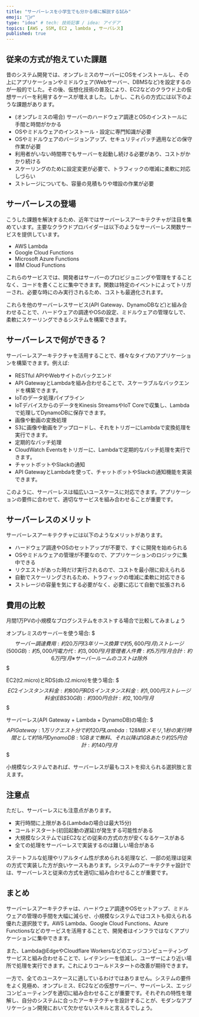 ```yaml
---
title: "サーバーレスを小学生でも分かる様に解説する試み"
emoji: "🚣‍♂️"
type: "idea" # tech: 技術記事 / idea: アイデア
topics: [AWS , SSM, EC2 , lambda , サーバレス]
published: true
---
```


## 従来の方式が抱えていた課題
昔のシステム開発では、オンプレミスのサーバーにOSをインストールし、その上にアプリケーションやミドルウェア(Webサーバー、DBMSなど)を設定するのが一般的でした。その後、仮想化技術の普及により、EC2などのクラウド上の仮想サーバーを利用するケースが増えました。しかし、これらの方式には以下のような課題があります。

- (オンプレミスの場合) サーバーのハードウェア調達とOSのインストールに手間と時間がかかる
- OSやミドルウェアのインストール・設定に専門知識が必要
- OSやミドルウェアのバージョンアップ、セキュリティパッチ適用などの保守作業が必要
- 利用者がいない時間帯でもサーバーを起動し続ける必要があり、コストがかかり続ける
- スケーリングのために設定変更が必要で、トラフィックの増減に柔軟に対応しづらい
- ストレージについても、容量の見積もりや増設の作業が必要

## サーバーレスの登場
こうした課題を解決するため、近年ではサーバーレスアーキテクチャが注目を集めています。主要なクラウドプロバイダーは以下のようなサーバーレス関数サービスを提供しています。

- AWS Lambda
- Google Cloud Functions
- Microsoft Azure Functions
- IBM Cloud Functions

これらのサービスでは、開発者はサーバーのプロビジョニングや管理をすることなく、コードを書くことに集中できます。関数は特定のイベントによってトリガーされ、必要な時にのみ実行されるため、コストも最適化されます。

これらを他のサーバーレスサービス(API Gateway、DynamoDBなど)と組み合わせることで、ハードウェアの調達やOSの設定、ミドルウェアの管理なしで、柔軟にスケーリングできるシステムを構築できます。

## サーバーレスで何ができる？
サーバーレスアーキテクチャを活用することで、様々なタイプのアプリケーションを構築できます。例えば:

- RESTful APIやWebサイトのバックエンド
 - API GatewayとLambdaを組み合わせることで、スケーラブルなバックエンドを構築できます。
- IoTのデータ処理パイプライン
 - IoTデバイスからのデータをKinesis StreamsやIoT Coreで収集し、Lambdaで処理してDynamoDBに保存できます。
- 画像や動画の変換処理
 - S3に画像や動画をアップロードし、それをトリガーにLambdaで変換処理を実行できます。
- 定期的なバッチ処理
 - CloudWatch Eventsをトリガーに、Lambdaで定期的なバッチ処理を実行できます。
- チャットボットやSlackの通知
 - API GatewayとLambdaを使って、チャットボットやSlackの通知機能を実装できます。

このように、サーバーレスは幅広いユースケースに対応できます。アプリケーションの要件に合わせて、適切なサービスを組み合わせることが重要です。

## サーバーレスのメリット
サーバーレスアーキテクチャには以下のようなメリットがあります。

- ハードウェア調達やOSのセットアップが不要で、すぐに開発を始められる
- OSやミドルウェアの管理が不要なので、アプリケーションのロジックに集中できる
- リクエストがあった時だけ実行されるので、コストを最小限に抑えられる
- 自動でスケーリングされるため、トラフィックの増減に柔軟に対応できる
- ストレージの容量を気にする必要がなく、必要に応じて自動で拡張される

## 費用の比較
月間1万PVの小規模なブログシステムをホストする場合で比較してみましょう

オンプレミスのサーバーを使う場合:
$$$
サーバー調達費用: 約20万円(3年リース換算で約5,600円/月)
ストレージ(500GB): 約5,000円
電力代: 約3,000円/月
管理者人件費: 約5万円/月
合計: 約6万円/月
※サーバールームのコストは除外
$$$

EC2(t2.micro)とRDS(db.t2.micro)を使う場合:
$$$
EC2インスタンス料金: 約800円
RDSインスタンス料金: 約1,000円
ストレージ料金(EBS 30GB): 約300円
合計: 約2,100円/月
$$$

サーバーレス(API Gateway + Lambda + DynamoDB)の場合:
$$$
API Gateway: 1万リクエスト分で約120円
Lambda: 128MBメモリ, 1秒の実行時間として約18円
DynamoDB: 1GBまで無料、それ以降は1GBあたり約25円
合計: 約140円/月
$$$

小規模なシステムであれば、サーバーレスが最もコストを抑えられる選択肢と言えます。

## 注意点
ただし、サーバーレスにも注意点があります。

- 実行時間に上限がある(Lambdaの場合は最大15分)
- コールドスタート(初回起動の遅延)が発生する可能性がある
- 大規模なシステムではEC2などの従来の方式の方が安くなるケースがある
- 全ての処理をサーバーレスで実装するのは難しい場合がある

ステートフルな処理やリアルタイム性が求められる処理など、一部の処理は従来の方式で実装した方が良いケースもあります。システムのアーキテクチャ設計では、サーバーレスと従来の方式を適切に組み合わせることが重要です。

## まとめ
サーバーレスアーキテクチャは、ハードウェア調達やOSセットアップ、ミドルウェアの管理の手間を大幅に減らせ、小規模なシステムではコストも抑えられる優れた選択肢です。AWS Lambda、Google Cloud Functions、Azure Functionsなどのサービスを活用することで、開発者はインフラではなくアプリケーションに集中できます。

また、Lambda@EdgeやCloudflare Workersなどのエッジコンピューティングサービスと組み合わせることで、レイテンシーを低減し、ユーザーにより近い場所で処理を実行できます。これによりコールドスタートの改善が期待できます。

一方で、全てのユースケースに適しているわけではありません。システムの要件をよく見極め、オンプレミス、EC2などの仮想サーバー、サーバーレス、エッジコンピューティングを適切に組み合わせることが重要です。それぞれの特性を理解し、自分のシステムに合ったアーキテクチャを設計することが、モダンなアプリケーション開発において欠かせないスキルと言えるでしょう。